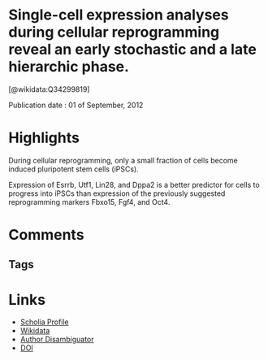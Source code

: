
Single-cell expression analyses during cellular reprogramming reveal an early stochastic and a late hierarchic phase.
=====================================================================================================================
  
  [@wikidata:Q34299819]  
  
Publication date : 01 of September, 2012  

# Highlights
During cellular reprogramming, only a small fraction
of cells become induced pluripotent stem cells
(iPSCs).

Expression of Esrrb, Utf1, Lin28, and
Dppa2 is a better predictor for cells to progress
into iPSCs than expression of the previously suggested reprogramming markers Fbxo15, Fgf4, and
Oct4.



# Comments

## Tags

# Links
  
 * [Scholia Profile](https://scholia.toolforge.org/work/Q34299819)  
 * [Wikidata](https://www.wikidata.org/wiki/Q34299819)  
 * [Author Disambiguator](https://author-disambiguator.toolforge.org/work_item_oauth.php?id=Q34299819&batch_id=&match=1&author_list_id=&doit=Get+author+links+for+work)  
 * [DOI](https://doi.org/10.1016/J.CELL.2012.08.023)  
